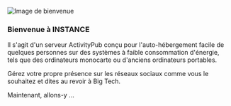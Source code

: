 ![Image de bienvenue](/helpimages/welcome.jpg)
### Bienvenue à INSTANCE
Il s'agit d'un serveur ActivityPub conçu pour l'auto-hébergement facile de quelques personnes sur des systèmes à faible consommation d'énergie, tels que des ordinateurs monocarte ou d'anciens ordinateurs portables.

Gérez votre propre présence sur les réseaux sociaux comme vous le souhaitez et dites au revoir à Big Tech.

Maintenant, allons-y ...
